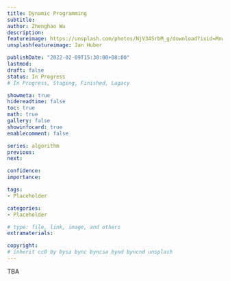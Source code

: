 ```yaml
---
title: Dynamic Programming
subtitle: 
author: Zhenghao Wu
description: 
featureimage: https://unsplash.com/photos/NjV34SrbM_g/download?ixid=MnwxMjA3fDB8MXxzZWFyY2h8NHx8ZHluYW1pY3x8MHx8fHwxNjQzMDQ1OTEw&force=true&w=2400
unsplashfeatureimage: Jan Huber

publishDate: "2022-02-09T15:30:00+08:00"
lastmod: 
draft: false
status: In Progress
# In Progress, Staging, Finished, Lagacy

showmeta: true
hidereadtime: false
toc: true
math: true
gallery: false
showinfocard: true
enablecomment: false

series: algorithm
previous:
next:

confidence: 
importance: 

tags:
- Placeholder

categories:
- Placeholder

# type: file, link, image, and others
extramaterials:

copyright: 
# inherit cc0 by bysa bync byncsa bynd byncnd unsplash
---
```


TBA